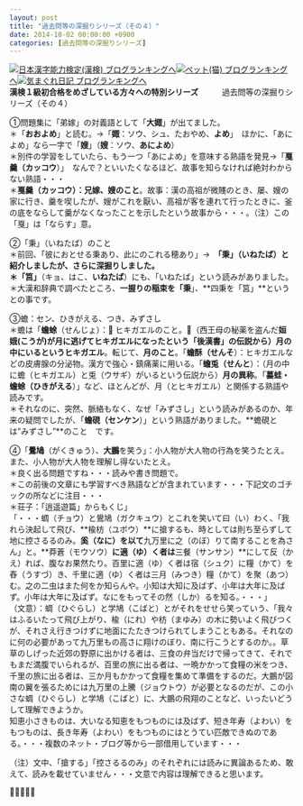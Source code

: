 ```yaml
---
layout: post
title: "過去問等の深掘りシリーズ（その４）"
date: 2014-10-02 00:00:00 +0900
categories: [過去問等の深掘りシリーズ]
---
```


[![](/syuusyuu9701/assets/images/過去問等の深掘りシリーズ（その４）-br_c_3028_1.gif)](http://blog.with2.net/link.php?1659096:3028 "日本漢字能力検定(漢検) ブログランキングへ")[日本漢字能力検定(漢検) ブログランキングへ](http://blog.with2.net/link.php?1659096:3028)[![](/syuusyuu9701/assets/images/過去問等の深掘りシリーズ（その４）-br_c_1348_1.gif)](http://blog.with2.net/link.php?1659096:1348 "ペット(猫) ブログランキングへ")[ペット(猫) ブログランキングへ](http://blog.with2.net/link.php?1659096:1348)[![](/syuusyuu9701/assets/images/過去問等の深掘りシリーズ（その４）-br_c_9257_1.gif)](http://blog.with2.net/link.php?1659096:9257 "気まぐれ日記 ブログランキングへ")[気まぐれ日記 ブログランキングへ](http://blog.with2.net/link.php?1659096:9257)  
**漢検１級初合格をめざしている方々への特別シリーズ**　　　過去問等の深掘りシリーズ（その４）  
  
  
①問題集に「弟嫁」の対義語として「**大娵**」が出てました。  
＊「**おおよめ**」と読む。→「**娵**：ソウ、シュ、たおやめ、**よめ**」　ほかに、「あによめ」なら一字で「**嫂**」（**嫂**：ソウ、**あによめ**）  
＊別件の学習をしていたら、もう一つ「あによめ」を意味する熟語を発見→「**戛羹（カッコウ**）」　なんで？といいたくなるほど、故事を知らなければ絶対わからない熟語・・・  
＊**戛羹（カッコウ）：兄嫁、嫂のこと**。故事：漢の高祖が微賤のとき、屡、嫂の家に行き、羹を喫したが、嫂がこれを厭い、高祖が客を連れて行ったときに、釜の底をならして羹がなくなったことを示したという故事から・・・。（注）この「戛」は「ならす」意。  
  
②「秉」（いねたば）のこと  
＊前回、「彼におとせる秉あり、此にのこれる穂あり」→　**「秉」（いねたば）**と紹介しましたが、さらに深掘りしました。  
＊**「筥」**（キョ、はこ、**いねたば**）にも、「いねたば」という読みがありました。  
＊大漢和辞典で調べたところ、**一握りの稲束を「秉**」、**四秉を「筥」**というとの事です。  
  
③蟾：セン、ひきがえる、つき、みずさし  
＊蟾は「**蟾蜍**（せんじょ）： ヒキガエルのこと。（西王母の秘薬を盗んだ**姮娥(こうが)**が月に逃げてヒキガエルになったという「後漢書」の伝説から）月の中にいるという**ヒキガエル**。転じて、**月のこと**。「**蟾酥（せんそ**）：ヒキガエルなどの皮膚腺の分泌物。漢方で強心・鎮痛薬に用いる。「**蟾兎（せんと**）：（月の中に蟾（ヒキガエル）と兎（ウサギ）がいるという伝説から）**月の異称**。「**蟇蛙・蟾蜍（ひきがえる**）」など、ほとんどが、月（とヒキガエル）と関係する熟語や読みです。  
＊それなのに、突然、脈絡もなく、なぜ「みずさし」という読みがあるのか、年来の疑問でしたが、「**蟾硯（センケン**）」という熟語がありました。**蟾硯とは”みずさし”**のこと　です。  
  
④「**鷽鳩**（がくきゅう）、**大鵬**を笑う」：小人物が大人物の行為を笑うたとえ。また、小人物が大人物を理解し得ないたとえ。  
＊良く出る問題ですね・・・読みや書き問題で。  
＊この前後の文章にも学習すべき熟語などが含まれています・・・下記文のゴチックの所などに注目・・・  
＊荘子：「逍遥遊篇」からもくじ」　  
「・・・蜩（チョウ）と鷽鳩（ガクキュウ）とこれを笑いて曰（い）わく、「我れら決起して飛び、**楡枋（ユボウ）**に搶するも、時としては則ち至らずして地に控さるるのみ。**奚（なに）を以て**九万里に之（のぼ）りて南することを為さん」と。**莽蒼（モウソウ）**に適（ゆ）く者は**三餐（サンサン）**にして反（かえ）れば、腹なお果然たり。百里に適（ゆ）く者は宿（シュク）に糧（かて）を舂（うすづ）き、千里に適（ゆ）く者は三月（みつき）糧（かて）を聚（あつ）む。之の二虫はまた何をか知らんや。小知は大知に及ばず、小年は大年に及ばず。小年は大年に及ばず。なにをもってその然（しか）るを知る。・・・」  
（文意）：蜩（ひぐらし）と学鳩（こばと）とがそれをせせら笑っていう、「我々はふるいたって飛び上がり、楡（にれ）や枋（まゆみ）の木に勢いよく飛びつくが、それさえ行きつけずに地面にたたきつけられてしまうこともある。それなのに何の必要があって九万里もの高さに翔けのぼり、南に行こうとするのか。。草草のしげった近郊の野原に出かける者は、三食の弁当だけで帰ってきて、それでもまだ満腹でいられるが、百里の旅に出る者は、一晩かかって食糧の米をつき、千里の旅に出る者は、三か月もかかって食糧を集めて準備をするのだ。大鵬が図南の翼を張るためには九万里の上騰（ジョウトウ）が必要となるのだが、この小さな蜩（ひぐらし）と学鳩（こばと）に、大鵬の飛翔のことなど、いったいどうして理解できようか。  
知恵小さきものは、大いなる知恵をもつものには及ばず、短き年寿（よわい）をもつものは、長き年寿（よわい）をもつものにはとうてい匹敵できぬのである。・・・複数のネット・ブログ等から一部借用しています・・・  
  
（注）文中、「搶する」「控さるるのみ」のそれぞれには読みに異論あるため、敢えて、読みを載せていません・・・文意で内容は理解できると思います。  
  
👋👋👋👋👋  
　　